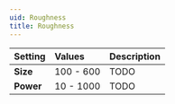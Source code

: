 ```yaml
---
uid: Roughness
title: Roughness
---
```


| Setting   | Values    | Description |
| :-------- | :-------- | :---------- |
| **Size**  | 100 - 600 | TODO        |
| **Power** | 10 - 1000 | TODO        |






<!--examples-->